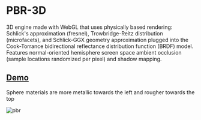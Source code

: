 # PBR-3D
3D engine made with WebGL that uses physically based rendering: Schlick's approximation (fresnel), Trowbridge-Reitz distribution (microfacets), and Schlick-GGX geometry approximation plugged into the Cook-Torrance bidirectional reflectance distribution function (BRDF) model.  
Features normal-oriented hemisphere screen space ambient occlusion (sample locations randomized per pixel) and shadow mapping.

## [Demo](https://rawcdn.githack.com/JentGent/pbr-3d/3b35fddb8ce9ec023d8b7969d521ebeee15d4bdf/index.html)
Sphere materials are more metallic towards the left and rougher towards the top  

![pbr](https://github.com/JentGent/pbr-3d/blob/main/pbr.gif)
